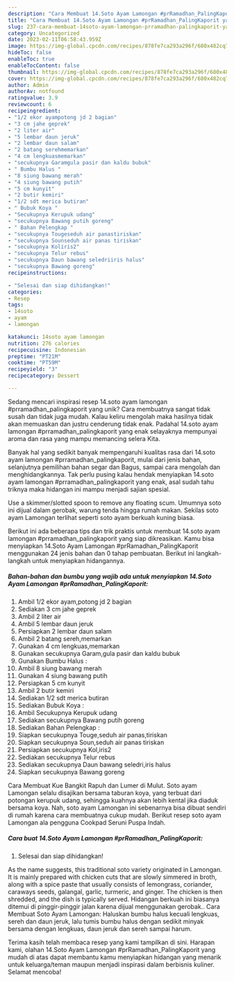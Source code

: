 ```yaml
---
description: "Cara Membuat 14.Soto Ayam Lamongan #prRamadhan_PalingKaporit yang Bisa Manjain Lidah"
title: "Cara Membuat 14.Soto Ayam Lamongan #prRamadhan_PalingKaporit yang Bisa Manjain Lidah"
slug: 237-cara-membuat-14soto-ayam-lamongan-prramadhan-palingkaporit-yang-bisa-manjain-lidah
category: Uncategorized
date: 2023-02-11T06:58:43.959Z
image: https://img-global.cpcdn.com/recipes/878fe7ca293a296f/680x482cq70/14soto-ayam-lamongan-prramadhan_palingkaporit-foto-resep-utama.jpg
hideToc: false
enableToc: true
enableTocContent: false
thumbnail: https://img-global.cpcdn.com/recipes/878fe7ca293a296f/680x482cq70/14soto-ayam-lamongan-prramadhan_palingkaporit-foto-resep-utama.jpg
cover: https://img-global.cpcdn.com/recipes/878fe7ca293a296f/680x482cq70/14soto-ayam-lamongan-prramadhan_palingkaporit-foto-resep-utama.jpg
author: Admin
authorAv: notfound
ratingvalue: 3.9
reviewcount: 6
recipeingredient:
- "1/2 ekor ayampotong jd 2 bagian"
- "3 cm jahe geprek"
- "2 liter air"
- "5 lembar daun jeruk"
- "2 lembar daun salam"
- "2 batang serehmemarkan"
- "4 cm lengkuasmemarkan"
- "secukupnya Garamgula pasir dan kaldu bubuk"
- " Bumbu Halus "
- "8 siung bawang merah"
- "4 siung bawang putih"
- "5 cm kunyit"
- "2 butir kemiri"
- "1/2 sdt merica butiran"
- " Bubuk Koya "
- "Secukupnya Kerupuk udang"
- "secukupnya Bawang putih goreng"
- " Bahan Pelengkap "
- "secukupnya Tougeseduh air panastiriskan"
- "secukupnya Sounseduh air panas tiriskan"
- "secukupnya Koliris2"
- "secukupnya Telur rebus"
- "secukupnya Daun bawang seledriiris halus"
- "secukupnya Bawang goreng"
recipeinstructions:

- "Selesai dan siap dihidangkan!"
categories:
- Resep
tags:
- 14soto
- ayam
- lamongan

katakunci: 14soto ayam lamongan 
nutrition: 276 calories
recipecuisine: Indonesian
preptime: "PT21M"
cooktime: "PT59M"
recipeyield: "3"
recipecategory: Dessert

---
```





Sedang mencari inspirasi resep 14.soto ayam lamongan #prramadhan_palingkaporit yang unik? Cara membuatnya sangat tidak susah dan tidak juga mudah. Kalau keliru mengolah maka hasilnya tidak akan memuaskan dan justru cenderung tidak enak. Padahal 14.soto ayam lamongan #prramadhan_palingkaporit yang enak selayaknya mempunyai aroma dan rasa yang mampu memancing selera Kita.





Banyak hal yang sedikit banyak mempengaruhi kualitas rasa dari 14.soto ayam lamongan #prramadhan_palingkaporit, mulai dari jenis bahan, selanjutnya pemilihan bahan segar dan Bagus, sampai cara mengolah dan menghidangkannya. Tak perlu pusing kalau hendak menyiapkan 14.soto ayam lamongan #prramadhan_palingkaporit yang enak,      asal sudah tahu triknya maka hidangan ini mampu menjadi sajian spesial.














Use a skimmer/slotted spoon to remove any floating scum. Umumnya soto ini dijual dalam gerobak, warung tenda hingga rumah makan. Sekilas soto ayam Lamongan terlihat seperti soto ayam berkuah kuning biasa.






Berikut ini ada beberapa tips dan trik praktis untuk membuat 14.soto ayam lamongan #prramadhan_palingkaporit yang siap dikreasikan. Kamu bisa menyiapkan 14.Soto Ayam Lamongan #prRamadhan_PalingKaporit menggunakan 24 jenis bahan dan 0 tahap pembuatan. Berikut ini langkah-langkah untuk menyiapkan hidangannya.

<!--inarticleads1-->

##### Bahan-bahan dan bumbu yang wajib ada untuk menyiapkan 14.Soto Ayam Lamongan #prRamadhan_PalingKaporit:

1. Ambil 1/2 ekor ayam,potong jd 2 bagian
1. Sediakan 3 cm jahe geprek
1. Ambil 2 liter air
1. Ambil 5 lembar daun jeruk
1. Persiapkan 2 lembar daun salam
1. Ambil 2 batang sereh,memarkan
1. Gunakan 4 cm lengkuas,memarkan
1. Gunakan secukupnya Garam,gula pasir dan kaldu bubuk
1. Gunakan  Bumbu Halus :
1. Ambil 8 siung bawang merah
1. Gunakan 4 siung bawang putih
1. Persiapkan 5 cm kunyit
1. Ambil 2 butir kemiri
1. Sediakan 1/2 sdt merica butiran
1. Sediakan  Bubuk Koya :
1. Ambil Secukupnya Kerupuk udang
1. Sediakan secukupnya Bawang putih goreng
1. Sediakan  Bahan Pelengkap :
1. Siapkan secukupnya Touge,seduh air panas,tiriskan
1. Siapkan secukupnya Soun,seduh air panas tiriskan
1. Persiapkan secukupnya Kol,iris2
1. Sediakan secukupnya Telur rebus
1. Sediakan secukupnya Daun bawang seledri,iris halus
1. Siapkan secukupnya Bawang goreng


Cara Membuat Kue Bangkit Rapuh dan Lumer di Mulut. Soto ayam Lamongan selalu disajikan bersama taburan koya, yang terbuat dari potongan kerupuk udang, sehingga kuahnya akan lebih kental jika diaduk bersama koya. Nah, soto ayam Lamongan ini sebenarnya bisa dibuat sendiri di rumah karena cara membuatnya cukup mudah. Berikut resep soto ayam Lamongan ala pengguna Cookpad Seruni Puspa Indah. 

<!--inarticleads2-->

##### Cara buat 14.Soto Ayam Lamongan #prRamadhan_PalingKaporit:


1. Selesai dan siap dihidangkan!

As the name suggests, this traditional soto variety originated in Lamongan. It is mainly prepared with chicken cuts that are slowly simmered in broth, along with a spice paste that usually consists of lemongrass, coriander, caraways seeds, galangal, garlic, turmeric, and ginger. The chicken is then shredded, and the dish is typically served. Hidangan berkuah ini biasanya ditemui di pinggir-pinggir jalan karena dijual menggunakan gerobak.. Cara Membuat Soto Ayam Lamongan: Haluskan bumbu halus kecuali lengkuas, sereh dan daun jeruk, lalu tumis bumbu halus dengan sedikit minyak bersama dengan lengkuas, daun jeruk dan sereh sampai harum. 

Terima kasih telah membaca resep yang kami tampilkan di sini. Harapan kami, olahan 14.Soto Ayam Lamongan #prRamadhan_PalingKaporit yang mudah di atas dapat membantu kamu menyiapkan hidangan yang menarik untuk keluarga/teman maupun menjadi inspirasi dalam berbisnis kuliner. Selamat mencoba!
